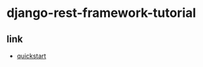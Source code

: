 # django-rest-framework-tutorial

## link
- [quickstart](https://www.django-rest-framework.org/tutorial/quickstart/)
